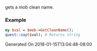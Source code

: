 gets a mob clean name.
### Example

```perl
my $val = $mob->GetCleanName();
quest::say($val); # Returns string
```


Generated On 2018-01-15T13:04:48-08:00